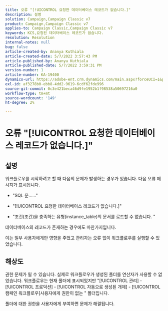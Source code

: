 ```yaml
---
title: 오류 "[!UICONTROL 요청한 데이터베이스 레코드가 없습니다.]"
description: 설명
solution: Campaign,Campaign Classic v7
product: Campaign,Campaign Classic v7
applies-to: Campaign Classic,Campaign Classic v7
keywords: KCS,요청된 데이터베이스 레코드가 없습니다.
resolution: Resolution
internal-notes: null
bug: false
article-created-by: Ananya Kuthiala
article-created-date: 5/7/2022 3:57:43 PM
article-published-by: Ananya Kuthiala
article-published-date: 5/7/2022 3:59:31 PM
version-number: 1
article-number: KA-19400
dynamics-url: https://adobe-ent.crm.dynamics.com/main.aspx?forceUCI=1&pagetype=entityrecord&etn=knowledgearticle&id=caa7bd67-1ece-ec11-a7b5-0022480a8e40
exl-id: af3278b0-ebb8-4dd2-9619-6cdf62fde996
source-git-commit: 0c3e421beca46d9fe1952b1f98538a50697216a0
workflow-type: tm+mt
source-wordcount: '149'
ht-degree: 2%

---
```


# 오류 &quot;[!UICONTROL 요청한 데이터베이스 레코드가 없습니다.]&quot;

## 설명


워크플로우를 시작하려고 할 때 다음의 문제가 발생하는 경우가 있습니다. 다음 오류 메시지가 표시됩니다.

- &quot;SQL 문......&quot;

- &quot;[!UICONTROL 요청한 데이터베이스 레코드가 없습니다.]&quot;

- &quot;조건(조건)을 충족하는 유형(instance_table)의 문서를 로드할 수 없습니다. &quot;

데이터베이스의 레코드가 존재하는 경우에도 마찬가지입니다.

이는 일부 사용자에게만 영향을 주었고 관리자는 오류 없이 워크플로우를 실행할 수 있었습니다.


## 해상도


권한 문제가 될 수 있습니다. 실제로 워크플로우가 생성된 폴더를 연산자가 사용할 수 없었습니다. 워크플로우는 현재 폴더에 표시되었지만 &quot;[!UICONTROL 관리] - [!UICONTROL 프로덕션] - [!UICONTROL 자동으로 생성된 개체] - [!UICONTROL 캠페인 워크플로우]사용자에게 권한이 없는 &quot; 폴더입니다.

폴더에 대한 권한을 사용자에게 부여하면 문제가 해결됩니다.
